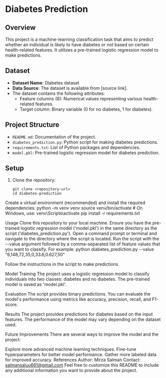 # Diabetes Prediction

## Overview

This project is a machine-learning classification task that aims to predict whether an individual is likely to have diabetes or not based on certain health-related features. It utilizes a pre-trained logistic regression model to make predictions.

## Dataset

- **Dataset Name**: Diabetes dataset
- **Data Source**: The dataset is available from [source link].
- The dataset contains the following attributes:
  - Feature columns (8): Numerical values representing various health-related features.
  - Target column: Binary variable (0 for no diabetes, 1 for diabetes).

## Project Structure

- `README.md`: Documentation of the project.
- `diabetes_prediction.py`: Python script for making diabetes predictions.
- `requirements.txt`: List of Python packages and dependencies.
- `model.pkl`: Pre-trained logistic regression model for diabetes prediction.

## Setup

1. Clone the repository:
   ```shell
   git clone <repository-url>
   cd diabetes-prediction
Create a virtual environment (recommended) and install the required dependencies:
python -m venv venv
source venv/bin/activate  # On Windows, use: venv\Scripts\activate
pip install -r requirements.txt

Usage
Clone this repository to your local machine.
Ensure you have the pre-trained logistic regression model ('model.pkl') in the same directory as the script ('diabetes_prediction.py').
Open a command prompt or terminal and navigate to the directory where the script is located.
Run the script with the --value argument followed by a comma-separated list of feature values that you want to classify.
For example:
python diabetes_prediction.py --value "6,148,72,35,0,33.6,0.627,50"

Follow the instructions in the script to make predictions.

Model Training
The project uses a logistic regression model to classify individuals into two classes: diabetes and no diabetes. The pre-trained model is saved as 'model.pkl'.

Evaluation
The script provides binary predictions. You can evaluate the model's performance using metrics like accuracy, precision, recall, and F1-score.

Results
The project provides predictions for diabetes based on the input features. The performance of the model may vary depending on the dataset used.

Future Improvements
There are several ways to improve the model and the project:

Explore more advanced machine learning techniques.
Fine-tune hyperparameters for better model performance.
Gather more labeled data for improved accuracy.
References
Author: Mirza Salman
Contact: salmansaluu661@gmail.com
Feel free to customize this README to include any additional information you want to provide about the project.
